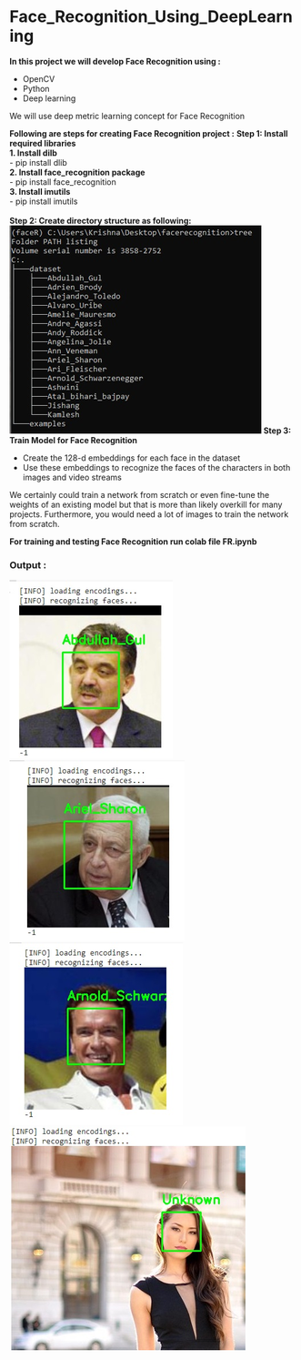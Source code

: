 # Face_Recognition_Using_DeepLearning
<b>In this project we will develop Face Recognition using :</b><br>
- OpenCV
- Python
- Deep learning
<p>We will use deep metric learning concept for Face Recognition</p>
<b>Following are steps for creating Face Recognition project :</b>
<b>Step 1: Install required libraries</b><br>
<b>1. Install dilb</b> <br>
 - pip install dlib<br>
<b>2. Install face_recognition package </b><br>
 - pip install face_recognition<br>
<b>3. Install imutils </b> <br>
 - pip install imutils<br>
<br>
<b>Step 2: Create directory structure as following:</b><br>
<img src="https://github.com/ashwinichavan5443/Face_Recognition_Using_DeepLearning/blob/master/Result/dir_structure.jpg"></img>
<b>Step 3: Train Model for Face Recognition </b><br>
<ul>
  <li>Create the 128-d embeddings for each face in the dataset</li>
  <li>Use these embeddings to recognize the faces of the characters in both images and video streams</li>
</ul>  
<p>We certainly could train a network from scratch or even fine-tune the weights of an existing model but that is more than likely overkill for many projects. Furthermore, you would need a lot of images to train the network from scratch.</p>
<b><p>For training and testing Face Recognition run colab file FR.ipynb</p></b>
<b><h3>Output :</h3></b>
<img src="https://github.com/ashwinichavan5443/Face_Recognition_Using_DeepLearning/blob/master/Result/FRresult.jpg"></img>
<img src="https://github.com/ashwinichavan5443/Face_Recognition_Using_DeepLearning/blob/master/Result/FRresult2.jpg"></img>
<img src="https://github.com/ashwinichavan5443/Face_Recognition_Using_DeepLearning/blob/master/Result/FRresult3.jpg"></img>
<img src="https://github.com/ashwinichavan5443/Face_Recognition_Using_DeepLearning/blob/master/Result/FRresult4.jpg"></img>


